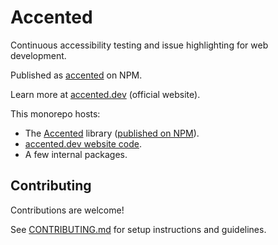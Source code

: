 # Accented

Continuous accessibility testing and issue highlighting for web development.

Published as [accented](https://www.npmjs.com/package/accented) on NPM.

Learn more at [accented.dev](https://www.accented.dev/) (official website).

This monorepo hosts:

- The [Accented](https://github.com/pomerantsev/accented/tree/main/packages/accented) library ([published on NPM](https://www.npmjs.com/package/accented)).
- [accented.dev website code](https://github.com/pomerantsev/accented/tree/main/packages/website).
- A few internal packages.

## Contributing

Contributions are welcome!

See [CONTRIBUTING.md](https://github.com/pomerantsev/accented/blob/main/CONTRIBUTING.md) for setup instructions and guidelines.
